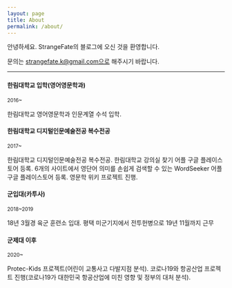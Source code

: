 ```yaml
---
layout: page
title: About
permalink: /about/
---
```


안녕하세요. StrangeFate의 블로그에 오신 것을 환영합니다.

문의는 strangefate.k@gmail.com으로 해주시기 바랍니다.


***

#### 한림대학교 입학(영어영문학과)
<small>2016~</small>

한림대학교 영어영문학과 인문계열 수석 입학.

#### 한림대학교 디지털인문예술전공 복수전공
<small>2017~</small>

한림대학교 디지털인문예술전공 복수전공. 한림대학교 강의실 찾기 어플 구글 플레이스토어 등록. 6개의 사이트에서 영단어 의미를 손쉽게 검색할 수 있는 WordSeeker 어플 구글 플레이스토어 등록.
영문학 위키 프로젝트 진행.

#### 군입대(카투사)
<small>2018~2019</small>

18년 3월경 육군 훈련소 입대. 평택 미군기지에서 전투헌병으로 19년 11월까지 근무

#### 군제대 이후
<small>2020~</small>

Protec-Kids 프로젝트(어린이 교통사고 다발지점 분석). 코로나19와 항공산업 프로젝트 진행(코로나19가 대한민국 항공산업에 미친 영향 및 정부의 대처 분석). 


